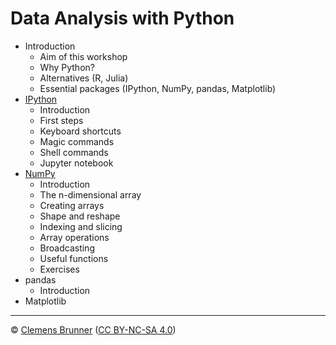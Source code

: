 Data Analysis with Python
=========================

- Introduction
  - Aim of this workshop
  - Why Python?
  - Alternatives (R, Julia)
  - Essential packages (IPython, NumPy, pandas, Matplotlib)
- [IPython](https://rpubs.com/cbrnr/python_ipython)
  - Introduction
  - First steps
  - Keyboard shortcuts
  - Magic commands
  - Shell commands
  - Jupyter notebook
- [NumPy](https://rpubs.com/cbrnr/python_numpy)
  - Introduction
  - The n-dimensional array
  - Creating arrays
  - Shape and reshape
  - Indexing and slicing
  - Array operations
  - Broadcasting
  - Useful functions
  - Exercises
- pandas
  - Introduction
- Matplotlib

---
© [Clemens Brunner](https://cbrnr.github.io/) ([CC BY-NC-SA 4.0](https://creativecommons.org/licenses/by-nc-sa/4.0/))
